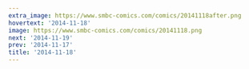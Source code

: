 ```yaml
---
extra_image: https://www.smbc-comics.com/comics/20141118after.png
hovertext: '2014-11-18'
image: https://www.smbc-comics.com/comics/20141118.png
next: '2014-11-19'
prev: '2014-11-17'
title: '2014-11-18'
---
```

